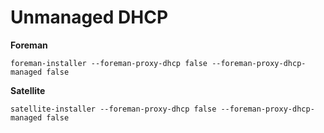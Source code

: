 # Unmanaged DHCP

**Foreman**
```shell
foreman-installer --foreman-proxy-dhcp false --foreman-proxy-dhcp-managed false
```

**Satellite**
```shell
satellite-installer --foreman-proxy-dhcp false --foreman-proxy-dhcp-managed false
```
